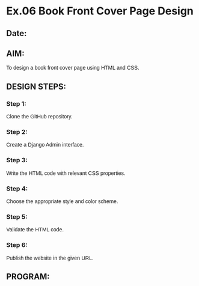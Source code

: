# Ex.06 Book Front Cover Page Design
## Date:

## AIM:
To design a book front cover page using HTML and CSS.

## DESIGN STEPS:

### Step 1:
Clone the GitHub repository.

### Step 2:
Create a Django Admin interface.

### Step 3:
Write the HTML code with relevant CSS properties.

### Step 4:
Choose the appropriate style and color scheme.

### Step 5:
Validate the HTML code.

### Step 6:
Publish the website in the given URL.

## PROGRAM:
<!DOCTYPE html>
<html>
    <head>
        <title>Font ex1</title>
        <style>
            body {
                background-image: url('book.jpg');
                background-size: 500px 750px;
                background-repeat: no-repeat;
            }
            p{
                font-family: Arial;
                margin-top: 0;
                margin-bottom: 0;
            }

            div{
                text-align: center;
            }

            .T1{
                font-weight: bold;
                color: rgb(13, 115, 179);
                font-size:17px;
                margin-top: 30px;
                margin-right: -830px;
                

            }
            .l1{
                width: 20%;
                margin-left: -10px;
            }
            .T2{
                font-weight: bold;
                color: rgb(13, 115, 179);
                font-size:45px;
                margin-top:70px;
                margin-left: 65px;
                
            }

            .T3{
                font-weight: bold;
                font-size:20px;
                margin-top: 480px;
                color: rgb(13, 115, 179);
                margin-right: 600px;

            }
            .l2{
                width: 20%;
                margin-left: -10px;
            }
            .i1{
                filter: grayscale(100%);
                height: 100px;
                margin-left: 410px;
                margin-top: -180px;
            }
        </style>
    </head>
    <body>
        <p class="T1">
            First Edition
        </p>
        <hr class="l1" color="gray">
        
        <p class="T2">
            LIFE
        </p>
        
        <p class="T3">
            BARATH
        </p>
        
        <hr class="l2">
        <img src="prof.jpeg" class="i1" style="vertical-align:bottom">
        
        
    </body>
</html>

## OUTPUT:
![Alt text](image.png)

## RESULT:
The program for designing book front cover page using HTML and CSS is completed successfully.
